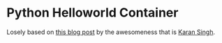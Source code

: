 # Python Helloworld Container

Losely based on [this blog post](https://developers.redhat.com/articles/2021/11/30/build-lightweight-and-secure-container-images-using-rhel-ubi#) by the awesomeness that is [Karan Singh](https://github.com/ksingh7).

